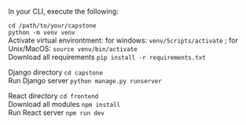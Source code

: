In your CLI, execute the following:

`cd /path/to/your/capstone`  
`python -m venv venv`  
Activate virtual environtment: 
  for windows: `venv/Scripts/activate` ; 
  for Unix/MacOS: `source venv/bin/activate`  
Download all requirements `pip install -r requirements.txt`  

Django directory `cd capstone`  
Run Django server `python manage.py runserver`  

React directory `cd frontend`  
Download all modules `npm install`  
Run React server `npm run dev`  

